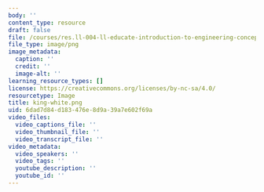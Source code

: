 ```yaml
---
body: ''
content_type: resource
draft: false
file: /courses/res.ll-004-ll-educate-introduction-to-engineering-concepts-spring-2022/king-white.png
file_type: image/png
image_metadata:
  caption: ''
  credit: ''
  image-alt: ''
learning_resource_types: []
license: https://creativecommons.org/licenses/by-nc-sa/4.0/
resourcetype: Image
title: king-white.png
uid: 6dad7d84-d183-476e-8d9a-39a7e602f69a
video_files:
  video_captions_file: ''
  video_thumbnail_file: ''
  video_transcript_file: ''
video_metadata:
  video_speakers: ''
  video_tags: ''
  youtube_description: ''
  youtube_id: ''
---
```

